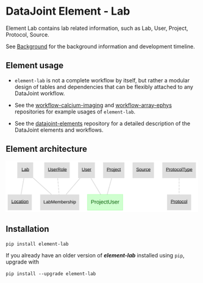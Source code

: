 # DataJoint Element - Lab

Element Lab contains lab related information, such as Lab, User, Project, Protocol, Source.

See [Background](Background.md) for the background information and development timeline.

## Element usage

+ `element-lab` is not a complete workflow by itself, but rather a modular design of tables and dependencies that can be flexibly attached to any DataJoint workflow.
+ See the [workflow-calcium-imaging](https://github.com/datajoint/workflow-calcium-imaging) and [workflow-array-ephys](https://github.com/datajoint/workflow-array-ephys) repositories for example usages of `element-lab`.

+ See the [datajoint-elements](https://github.com/datajoint/datajoint-elements) repository for a detailed description of the DataJoint elements and workflows.

## Element architecture

![element lab diagram](images/element_lab_diagram.svg)


## Installation
```
pip install element-lab
```

If you already have an older version of ***element-lab*** installed using `pip`, upgrade with
```
pip install --upgrade element-lab
```
